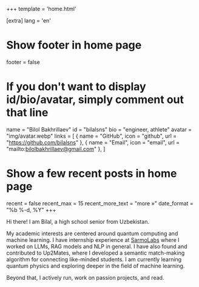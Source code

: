 +++
template = 'home.html'

[extra]
lang = 'en'

# Show footer in home page
footer = false

# If you don't want to display id/bio/avatar, simply comment out that line
name = "Bilol Bakhrillaev"
id = "bilalsns"
bio = "engineer, athlete"
avatar = "img/avatar.webp"
links = [
    { name = "GitHub", icon = "github", url = "https://github.com/bilalsns" },
    { name = "Email", icon = "email", url = "mailto:bilolbakhrillaev@gmail.com" },
]

# Show a few recent posts in home page
recent = false
recent_max = 15
recent_more_text = "more »"
date_format = "%b %-d, %Y"
+++

Hi there! I am Bilal, a high school senior from Uzbekistan. 

My academic interests are centered around quantum computing and machine learning. I have internship experience at [SarmoLabs](https://sarmo.vc/) where I worked on LLMs, RAG models and NLP in general. I have also found and contributed to Up2Mates, where I developed a semantic match-making algorithm for connecting like-minded students. I am currently learning quantum physics and exploring deeper in the field of machine learning.

Beyond that, I actively run, work on passion projects, and read.

